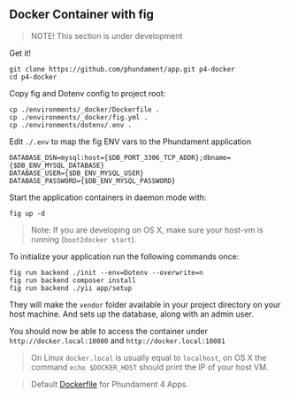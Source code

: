 Docker Container with fig
-------------------------

> NOTE! This section is under development

Get it!

    git clone https://github.com/phundament/app.git p4-docker
    cd p4-docker

Copy fig and Dotenv config to project root:

    cp ./environments/_docker/Dockerfile .
    cp ./environments/_docker/fig.yml .
    cp ./environments/dotenv/.env .

Edit `./.env` to map the fig ENV vars to the Phundament application

    DATABASE_DSN=mysql:host={$DB_PORT_3306_TCP_ADDR};dbname={$DB_ENV_MYSQL_DATABASE}
    DATABASE_USER={$DB_ENV_MYSQL_USER}
    DATABASE_PASSWORD={$DB_ENV_MYSQL_PASSWORD}

Start the application containers in daemon mode with:

    fig up -d

> Note: If you are developing on OS X, make sure your host-vm is running (`boot2docker start`).

To initialize your application run the following commands once:

    fig run backend ./init --env=Dotenv --overwrite=n
    fig run backend composer install
    fig run backend ./yii app/setup

They will make the `vendor` folder available in your project directory on your host machine.
And sets up the database, along with an admin user.

You should now be able to access the container under `http://docker.local:10080` and `http://docker.local:10081`

> On Linux `docker.local` is usually equal to `localhost`, on OS X the command `echo $DOCKER_HOST` should print the IP of your host VM.

> Default [Dockerfile](https://github.com/phundament/docker) for Phundament 4 Apps.
